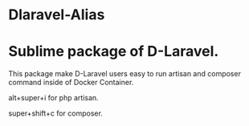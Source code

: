 # Dlaravel-Alias
# Sublime package of D-Laravel.

This package make D-Laravel users easy to run artisan and composer command inside of Docker Container.

alt+super+i for php artisan.

super+shift+c for composer.
